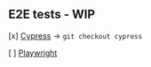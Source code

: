 ## E2E tests - WIP

[x] [Cypress](https://www.cypress.io/) -> `git checkout cypress`

[ ] [Playwright](https://playwright.dev/)
